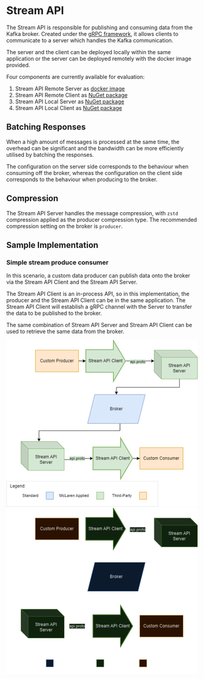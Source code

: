 # Stream API

The Stream API is responsible for publishing and consuming data from the Kafka broker. Created under the 
[gRPC framework](https://grpc.io/), it allows clients to communicate to a server which handles the Kafka communication.

The server and the client can be deployed locally within the same application or the server can be deployed remotely 
with the docker image provided.

Four components are currently available for evaluation:

1. Stream API Remote Server as [docker image](https://hub.docker.com/r/mclarenapplied/streaming-proto-server-host) 
2. Stream API Remote Client as [NuGet package](https://github.com/orgs/mat-docs/packages/nuget/package/MA.Streaming.Proto.Client.Remote)
3. Stream API Local Server as [NuGet package](https://github.com/orgs/mat-docs/packages/nuget/package/MA.Streaming.Proto.ServerComponent)
4. Stream API Local Client as [NuGet package](https://github.com/orgs/mat-docs/packages/nuget/package/MA.Streaming.Proto.Client.Local)

## Batching Responses

When a high amount of messages is processed at the same time, the overhead can be significant and the bandwidth can be 
more efficiently utilised by batching the responses. 

The configuration on the server side corresponds to the behaviour when consuming off the broker, whereas 
the configuration on the client side corresponds to the behaviour when producing to the broker.

## Compression

The Stream API Server handles the message compression, with `zstd` compression applied as 
the producer compression type.
The recommended compression setting on the broker is `producer`.

## Sample Implementation

### Simple stream produce consumer
In this scenario, a custom data producer can publish data onto the broker via the
Stream API Client and the Stream API Server. 

The Stream API Client is an in-process API, so in this implementation, the producer and the
Stream API Client can be in the same application. The Stream API Client will establish a 
gRPC channel with the Server to transfer the data to be published to the broker. 

The same combination of Stream API Server and Stream API Client can be used to 
retrieve the same data from the broker.

![Architecture of simple stream producer consumer](../assets/stream_architecture_light.png#only-light)
![Architecture of simple stream producer consumer](../assets/stream_architecture_dark.png#only-dark)
